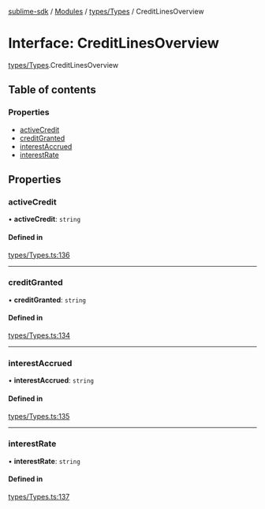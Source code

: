 [sublime-sdk](../README.md) / [Modules](../modules.md) / [types/Types](../modules/types_Types.md) / CreditLinesOverview

# Interface: CreditLinesOverview

[types/Types](../modules/types_Types.md).CreditLinesOverview

## Table of contents

### Properties

- [activeCredit](types_Types.CreditLinesOverview.md#activecredit)
- [creditGranted](types_Types.CreditLinesOverview.md#creditgranted)
- [interestAccrued](types_Types.CreditLinesOverview.md#interestaccrued)
- [interestRate](types_Types.CreditLinesOverview.md#interestrate)

## Properties

### activeCredit

• **activeCredit**: `string`

#### Defined in

[types/Types.ts:136](https://github.com/akshay111meher/sublime-sdk/blob/50bba98/src/types/Types.ts#L136)

___

### creditGranted

• **creditGranted**: `string`

#### Defined in

[types/Types.ts:134](https://github.com/akshay111meher/sublime-sdk/blob/50bba98/src/types/Types.ts#L134)

___

### interestAccrued

• **interestAccrued**: `string`

#### Defined in

[types/Types.ts:135](https://github.com/akshay111meher/sublime-sdk/blob/50bba98/src/types/Types.ts#L135)

___

### interestRate

• **interestRate**: `string`

#### Defined in

[types/Types.ts:137](https://github.com/akshay111meher/sublime-sdk/blob/50bba98/src/types/Types.ts#L137)
